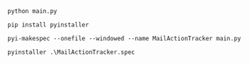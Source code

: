 `python main.py`

`pip install pyinstaller`

`pyi-makespec --onefile --windowed --name MailActionTracker main.py`

`pyinstaller .\MailActionTracker.spec`